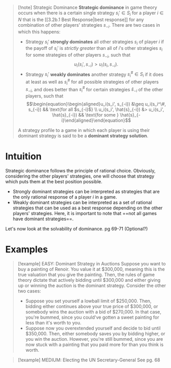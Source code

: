 >[!note] Strategic Dominance
>**Strategic dominance** in game theory occurs when there is a certain single strategy $s_i' \in S_i$ for a player $i \in N$ that is the [[3.2b.1 Best Response|best response]] for any combination of other players' strategies $s_{-i}$. There are two cases in which this happens:
>- Strategy $s_i'$ **strongly dominates** all other strategies $s_i$ of player $i$ if the payoff of $s_i'$ is *strictly greater* than all of $i$'s other strategies $s_i$ for some strategies of other players $s_{-i}$, such that
>$$u_i(s_i', s_{-i}) > u_i(s_i, s_{-i}).$$
>- Strategy $s_i'$ **weakly dominates** another strategy $s_i^\# \in S_i$ if it does at least as well as $s_i^\#$ for all possible strategies of other players $s_{-i}$, and does better than $s_i^\#$ for certain strategies $\hat{s}_{-i}$ of the other players, such that
>$$\begin{equation}\begin{aligned}u_i(s_i', s_{-i}) &\geq u_i(s_i^\#, s_{-i}) && \text{for all $s_{-i}$}  \\ u_i(s_i', \hat{s}_{-i}) &> u_i(s_i', \hat{s}_{-i}) && \text{for some } \hat{s}_{-i}\end{aligned}\end{equation}$$
>
>A strategy profile to a game in which each player is using their dominant strategy is said to be a **dominant strategy solution**.

# Intuition
Strategic dominance follows the principle of rational choice. Obviously, considering the other players' strategies, one will choose that strategy which puts them at the best position possible. 
- Strongly dominant strategies can be interpreted as strategies that are the only rational response of a player $i$ in a game.
- Weakly dominant strategies can be interpreted as a set of rational strategies that can be used as a best response depending on the other players' strategies.
Here, it is important to note that ==not all games have dominant strategies==.

Let's now look at the solvability of dominance. pg 69-71 (Optional?)

# Examples
>[!example] EASY: Dominant Strategy in Auctions
>Suppose you want to buy a painting of Renoir. You value it at $300,000, meaning this is the true valuation that you give the painting. Then, the rules of game theory dictate that actively bidding until $300,000 and either giving up or winning the auction is the dominant strategy. Consider the other two cases:
>- Suppose you set yourself a lowball limit of $250,000. Then, bidding either continues above your true price of $300,000, or somebody wins the auction with a bid of $270,000. In that case, you're bummed, since you could've gotten a sweet painting for less than it's worth to you.
>- Suppose now you overextended yourself and decide to bid until $350,000. Then, either somebody saves you by bidding higher, or you win the auction. However, you're still bummed, since you are now stuck with a painting that you paid more for than you think is worth.

>[!example] MEDIUM: Electing the UN Secretary-General
>See pg. 68

